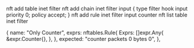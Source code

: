 nft add table inet filter
nft add chain inet filter input { type filter hook input priority 0\; policy accept\; }
nft add rule inet filter input counter
nft list table inet filter


{
    name: "Only Counter",
    exprs: nftables.Rule{
        Exprs: []expr.Any{
            &expr.Counter{},
        },
    },
    expected: "counter packets 0 bytes 0",
},






